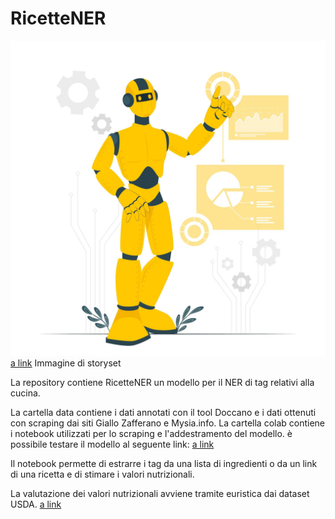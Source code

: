 # RicetteNER
![Imamgine 1](assets/imgs/bot.jpg?raw=true "Bot")
[a link](https://it.freepik.com/vettori-gratuito/illustrazione-del-concetto-di-android_19880016.htm#query=robot&position=6&from_view=author") Immagine di storyset

La repository contiene RicetteNER un modello per il NER di tag relativi alla cucina.


La cartella data contiene i dati annotati con il tool Doccano e i dati ottenuti con scraping dai siti Giallo Zafferano e Mysia.info.
La cartella colab contiene i notebook utilizzati per lo scraping e l'addestramento del modello.
è possibile testare il modello al seguente link: 
[a link]()

Il notebook permette di estrarre i tag da una lista di ingredienti o da un link di una ricetta e di stimare 
i valori nutrizionali.

La valutazione dei valori nutrizionali avviene tramite euristica dai dataset USDA.
[a link]()
